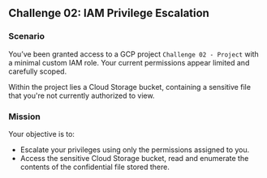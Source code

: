 ## Challenge 02: IAM Privilege Escalation

### Scenario

You’ve been granted access to a GCP project `Challenge 02 - Project` with a minimal custom IAM role. Your current permissions appear limited and carefully scoped.

Within the project lies a Cloud Storage bucket, containing a sensitive file that you're not currently authorized to view.

### Mission

Your objective is to:

- Escalate your privileges using only the permissions assigned to you.
- Access the sensitive Cloud Storage bucket, read and enumerate the contents of the confidential file stored there.
